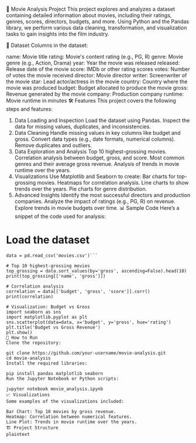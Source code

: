 🎥 Movie Analysis Project
This project explores and analyzes a dataset containing detailed information about movies, including their ratings, genres, scores, directors, budgets, and more. Using Python and the Pandas library, we perform various data cleaning, transformation, and visualization tasks to gain insights into the film industry.

📁 Dataset
Columns in the dataset:

name: Movie title
rating: Movie's content rating (e.g., PG, R)
genre: Movie genre (e.g., Action, Drama)
year: Year the movie was released
released: Release date of the movie
score: IMDb or other rating scores
votes: Number of votes the movie received
director: Movie director
writer: Screenwriter of the movie
star: Lead actor/actress in the movie
country: Country where the movie was produced
budget: Budget allocated to produce the movie
gross: Revenue generated by the movie
company: Production company
runtime: Movie runtime in minutes
🛠 Features
This project covers the following steps and features:

1. Data Loading and Inspection
Load the dataset using Pandas.
Inspect the data for missing values, duplicates, and inconsistencies.
2. Data Cleaning
Handle missing values in key columns like budget and gross.
Convert data types (e.g., date formats, numerical columns).
Remove duplicates and outliers.
3. Data Exploration and Analysis
Top 10 highest-grossing movies.
Correlation analysis between budget, gross, and score.
Most common genres and their average gross revenue.
Analysis of trends in movie runtime over the years.
4. Visualizations
Use Matplotlib and Seaborn to create:
Bar charts for top-grossing movies.
Heatmaps for correlation analysis.
Line charts to show trends over the years.
Pie charts for genre distribution.
5. Advanced Insights
Identify the most successful directors and production companies.
Analyze the impact of ratings (e.g., PG, R) on revenue.
Explore trends in movie budgets over time.
📊 Sample Code
Here’s a snippet of the code used for analysis:

# Load the dataset
```import pandas as pd
data = pd.read_csv('movies.csv')```

# Top 10 highest-grossing movies
top_grossing = data.sort_values(by='gross', ascending=False).head(10)
print(top_grossing[['name', 'gross']])

# Correlation analysis
correlation = data[['budget', 'gross', 'score']].corr()
print(correlation)

# Visualization: Budget vs Gross
import seaborn as sns
import matplotlib.pyplot as plt
sns.scatterplot(data=data, x='budget', y='gross', hue='rating')
plt.title('Budget vs Gross Revenue')
plt.show()
🚀 How to Run
Clone the repository:

git clone https://github.com/your-username/movie-analysis.git
cd movie-analysis
Install the required libraries:

pip install pandas matplotlib seaborn
Run the Jupyter Notebook or Python scripts:

jupyter notebook movie_analysis.ipynb
📈 Visualizations
Some examples of the visualizations included:

Bar Chart: Top 10 movies by gross revenue.
Heatmap: Correlation between numerical features.
Line Plot: Trends in movie runtime over the years.
🏗 Project Structure
plaintext

